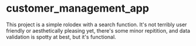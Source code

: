 customer_management_app
=======================

This project is a simple rolodex with a search function.  It's not terribly user friendly or aesthetically pleasing yet, there's some minor repitition, and data validation is spotty at best, but it's functional.
